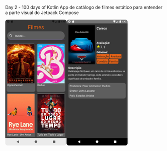 Day 2 - 100 days of Kotlin
App de catálogo de filmes estático para entender a parte visual do Jetpack Compose

<div style="display: flex">
  <img src="app.png" height=400/>
  <img src="app2.png" height=400/>
</div>
